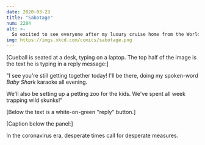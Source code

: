 ```yaml
---
date: 2020-03-23
title: "Sabotage"
num: 2284
alt: >-
  So excited to see everyone after my luxury cruise home from the World Handshake Championships!
img: https://imgs.xkcd.com/comics/sabotage.png
---
```

[Cueball is seated at a desk, typing on a laptop. The top half of the image is the text he is typing in a reply message:]

"I see you're still getting together today! I'll be there, doing my spoken-word *Baby Shark* karaoke all evening.

We'll also be setting up a petting zoo for the kids. We've spent all week trapping wild skunks!"

[Below the text is a white-on-green "reply" button.]

[Caption below the panel:]

In the coronavirus era, desperate times call for desperate measures.